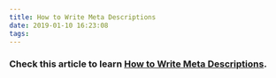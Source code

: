 ```yaml
---
title: How to Write Meta Descriptions
date: 2019-01-10 16:23:08
tags:
---
```


### Check this article to learn [How to Write Meta Descriptions](https://www.shopify.ca/blog/how-to-write-meta-descriptions).